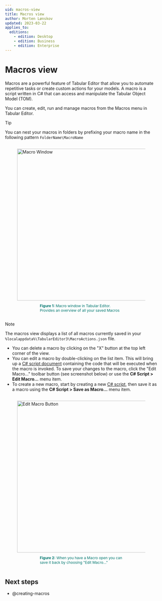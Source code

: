 ```yaml
---
uid: macros-view
title: Macros view
author: Morten Lønskov
updated: 2023-03-22
applies_to:
  editions:
    - edition: Desktop
    - edition: Business
    - edition: Enterprise
---
```


# Macros view

Macros are a powerful feature of Tabular Editor that allow you to automate repetitive tasks or create custom actions for your models. A macro is a script written in C# that can access and manipulate the Tabular Object Model (TOM).

You can create, edit, run and manage macros from the Macros menu in Tabular Editor.

> [!TIP]
> You can nest your macros in folders by prefixing your macro name in the following pattern `FolderName\MacroName`

<figure style="padding-top: 15px;">
  <img class="noscale" src="~/content/assets/images/user-interface/macros-view.png" alt="Macro Window" style="width: 500px;"/><figcaption style="font-size: 12px; padding-top: 10px; padding-bottom: 15px; padding-left: 75px; padding-right: 75px; color:#00766e"><strong>Figure 1:</strong> Macro window in Tabular Editor. Provides an overview of all your saved Macros </figcaption>
</figure>

> [!NOTE]
> The macros view displays a list of all macros currently saved in your `%localappdata%\TabularEditor3\MacroActions.json` file.

- You can delete a macro by clicking on the "X" button at the top left corner of the view.
- You can edit a macro by double-clicking on the list item. This will bring up a [C# script document](xref:csharp-scripts) containing the code that will be executed when the macro is invoked. To save your changes to the macro, click the "Edit Macro..." toolbar button (see screenshot below) or use the **C# Script > Edit Macro...** menu item.
- To create a new macro, start by creating a new [C# script](xref:csharp-scripts), then save it as a macro using the **C# Script > Save as Macro...** menu item.

<figure style="padding-top: 15px;">
  <img class="noscale" src="~/content/assets/images/user-interface/edit-macro.png" alt="Edit Macro Button" style="width: 500px;"/><figcaption style="font-size: 12px; padding-top: 10px; padding-bottom: 15px; padding-left: 75px; padding-right: 75px; color:#00766e"><strong>Figure 2:</strong> When you have a Macro open you can save it back by choosing "Edit Macro..." </figcaption>
</figure>

## Next steps

- @creating-macros
